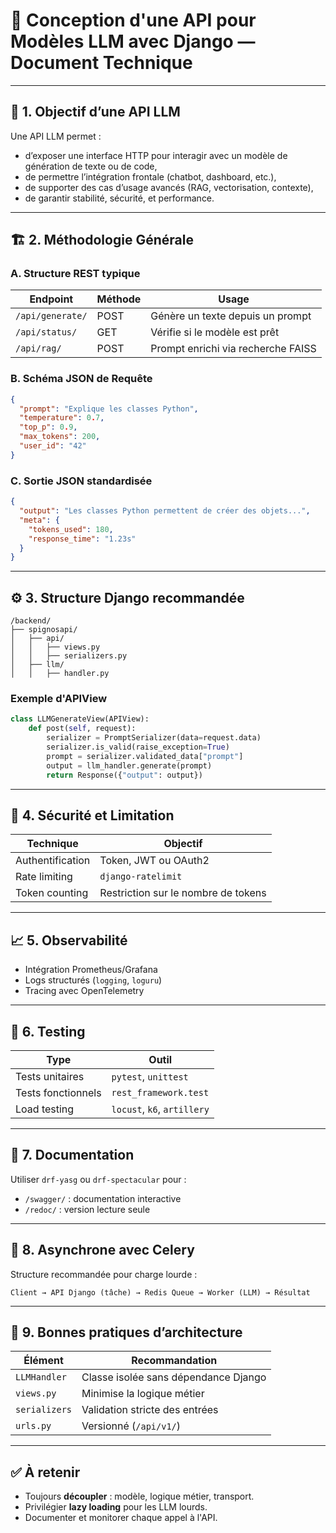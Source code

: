
# 📡 Conception d'une API pour Modèles LLM avec Django — Document Technique

---

## 🧩 1. Objectif d’une API LLM

Une API LLM permet :
- d’exposer une interface HTTP pour interagir avec un modèle de génération de texte ou de code,
- de permettre l’intégration frontale (chatbot, dashboard, etc.),
- de supporter des cas d’usage avancés (RAG, vectorisation, contexte),
- de garantir stabilité, sécurité, et performance.

---

## 🏗️ 2. Méthodologie Générale

### A. Structure REST typique

| Endpoint                | Méthode | Usage                                 |
|-------------------------|---------|----------------------------------------|
| `/api/generate/`        | POST    | Génère un texte depuis un prompt       |
| `/api/status/`          | GET     | Vérifie si le modèle est prêt          |
| `/api/rag/`             | POST    | Prompt enrichi via recherche FAISS     |

### B. Schéma JSON de Requête

```json
{
  "prompt": "Explique les classes Python",
  "temperature": 0.7,
  "top_p": 0.9,
  "max_tokens": 200,
  "user_id": "42"
}
```

### C. Sortie JSON standardisée

```json
{
  "output": "Les classes Python permettent de créer des objets...",
  "meta": {
    "tokens_used": 180,
    "response_time": "1.23s"
  }
}
```

---

## ⚙️ 3. Structure Django recommandée

```text
/backend/
├── spignosapi/
│   ├── api/
│   │   ├── views.py
│   │   ├── serializers.py
│   ├── llm/
│   │   ├── handler.py
```

### Exemple d'APIView

```python
class LLMGenerateView(APIView):
    def post(self, request):
        serializer = PromptSerializer(data=request.data)
        serializer.is_valid(raise_exception=True)
        prompt = serializer.validated_data["prompt"]
        output = llm_handler.generate(prompt)
        return Response({"output": output})
```

---

## 🔐 4. Sécurité et Limitation

| Technique            | Objectif                                  |
|----------------------|--------------------------------------------|
| Authentification     | Token, JWT ou OAuth2                       |
| Rate limiting        | `django-ratelimit`                        |
| Token counting       | Restriction sur le nombre de tokens        |

---

## 📈 5. Observabilité

- Intégration Prometheus/Grafana
- Logs structurés (`logging`, `loguru`)
- Tracing avec OpenTelemetry

---

## 🧪 6. Testing

| Type                | Outil                         |
|---------------------|-------------------------------|
| Tests unitaires     | `pytest`, `unittest`          |
| Tests fonctionnels  | `rest_framework.test`         |
| Load testing        | `locust`, `k6`, `artillery`   |

---

## 📘 7. Documentation

Utiliser `drf-yasg` ou `drf-spectacular` pour :

- `/swagger/` : documentation interactive
- `/redoc/` : version lecture seule

---

## 🔁 8. Asynchrone avec Celery

Structure recommandée pour charge lourde :

```text
Client → API Django (tâche) → Redis Queue → Worker (LLM) → Résultat
```

---

## 🧵 9. Bonnes pratiques d’architecture

| Élément       | Recommandation                                       |
|---------------|------------------------------------------------------|
| `LLMHandler`  | Classe isolée sans dépendance Django                 |
| `views.py`    | Minimise la logique métier                          |
| `serializers` | Validation stricte des entrées                      |
| `urls.py`     | Versionné (`/api/v1/`)                              |

---

## ✅ À retenir

- Toujours **découpler** : modèle, logique métier, transport.
- Privilégier **lazy loading** pour les LLM lourds.
- Documenter et monitorer chaque appel à l'API.
